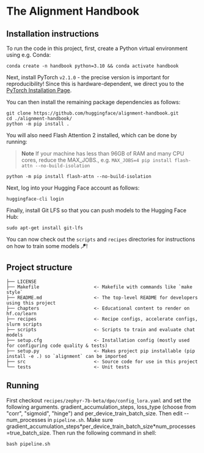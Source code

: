 <!-- <p align="center">
  <img src="https://raw.githubusercontent.com/huggingface/alignment-handbook/main/assets/handbook.png">
</p>

<p align="center">
    🤗 <a href="https://huggingface.co/collections/alignment-handbook/handbook-v01-models-and-datasets-654e424d22e6880da5ebc015" target="_blank">Models & Datasets</a> | 📃 <a href="https://arxiv.org/abs/2310.16944" target="_blank">Technical Report</a>
</p> -->

# The Alignment Handbook

## Installation instructions

To run the code in this project, first, create a Python virtual environment using e.g. Conda:

```shell
conda create -n handbook python=3.10 && conda activate handbook
```

Next, install PyTorch `v2.1.0` - the precise version is important for reproducibility! Since this is hardware-dependent, we
direct you to the [PyTorch Installation Page](https://pytorch.org/get-started/locally/).

You can then install the remaining package dependencies as follows:

```shell
git clone https://github.com/huggingface/alignment-handbook.git
cd ./alignment-handbook/
python -m pip install .
```

You will also need Flash Attention 2 installed, which can be done by running:

> **Note**
> If your machine has less than 96GB of RAM and many CPU cores, reduce the MAX_JOBS., e.g. `MAX_JOBS=4 pip install flash-attn --no-build-isolation`

```shell
python -m pip install flash-attn --no-build-isolation
```

Next, log into your Hugging Face account as follows:

```shell
huggingface-cli login
```

Finally, install Git LFS so that you can push models to the Hugging Face Hub:

```shell
sudo apt-get install git-lfs
```

You can now check out the `scripts` and `recipes` directories for instructions on how to train some models 🪁!

## Project structure

```
├── LICENSE
├── Makefile                    <- Makefile with commands like `make style`
├── README.md                   <- The top-level README for developers using this project
├── chapters                    <- Educational content to render on hf.co/learn
├── recipes                     <- Recipe configs, accelerate configs, slurm scripts
├── scripts                     <- Scripts to train and evaluate chat models
├── setup.cfg                   <- Installation config (mostly used for configuring code quality & tests)
├── setup.py                    <- Makes project pip installable (pip install -e .) so `alignment` can be imported
├── src                         <- Source code for use in this project
└── tests                       <- Unit tests
```

## Running 

First checkout `recipes/zephyr-7b-beta/dpo/config_lora.yaml` and set the following arguments. gradient_accumulation_steps, loss_type (choose from "corr", "sigmoid", "hinge") and per_device_train_batch_size. Then edit --num_processes in `pipeline.sh`. Make sure gradient_accumulation_steps\*per_device_train_batch_size\*num_processes=true_batch_size. Then run the following command in shell:

```
bash pipeline.sh
```
